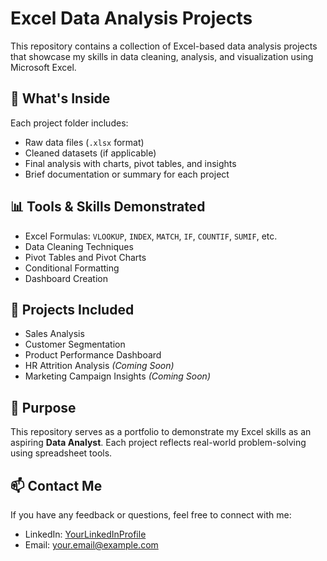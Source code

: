 # Excel Data Analysis Projects

This repository contains a collection of Excel-based data analysis projects that showcase my skills in data cleaning, analysis, and visualization using Microsoft Excel.

## 📁 What's Inside

Each project folder includes:
- Raw data files (`.xlsx` format)
- Cleaned datasets (if applicable)
- Final analysis with charts, pivot tables, and insights
- Brief documentation or summary for each project

## 📊 Tools & Skills Demonstrated

- Excel Formulas: `VLOOKUP`, `INDEX`, `MATCH`, `IF`, `COUNTIF`, `SUMIF`, etc.
- Data Cleaning Techniques
- Pivot Tables and Pivot Charts
- Conditional Formatting
- Dashboard Creation

## 📘 Projects Included

- Sales Analysis
- Customer Segmentation
- Product Performance Dashboard
- HR Attrition Analysis *(Coming Soon)*
- Marketing Campaign Insights *(Coming Soon)*

## 📌 Purpose

This repository serves as a portfolio to demonstrate my Excel skills as an aspiring **Data Analyst**. Each project reflects real-world problem-solving using spreadsheet tools.

## 📫 Contact Me

If you have any feedback or questions, feel free to connect with me:

- LinkedIn: [YourLinkedInProfile](https://www.linkedin.com/in/yourprofile)
- Email: your.email@example.com
